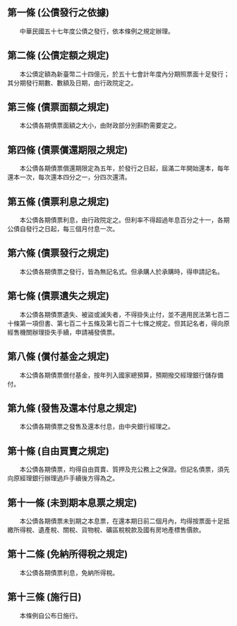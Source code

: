 第一條 (公債發行之依據)
-----------------------
　　中華民國五十七年度公債之發行，依本條例之規定辦理。  


第二條 (公債定額之規定)
-----------------------
　　本公債定額為新臺幣二十四億元，於五十七會計年度內分期照票面十足發行；其分期發行期數、數額及日期，由行政院定之。  


第三條 (債票面額之規定)
-----------------------
　　本公債各期債票面額之大小，由財政部分別斟酌需要定之。  


第四條 (債票償還期限之規定)
---------------------------
　　本公債各期債票償還期限定為五年，於發行之日起，屆滿二年開始還本，每年還本一次，每次還本四分之一，分四次還清。  


第五條 (債票利息之規定)
-----------------------
　　本公債各期債票利息，由行政院定之。但利率不得超過年息百分之十一，各期公債自發行之日起，每三個月付息一次。  


第六條 (債票發行之規定)
-----------------------
　　本公債各期債票之發行，皆為無記名式。但承購人於承購時，得申請記名。  


第七條 (債票遺失之規定)
-----------------------
　　本公債各期債票遺失、被盜或滅失者，不得掛失止付，並不適用民法第七百二十條第一項但書、第七百二十五條及第七百二十七條之規定。但其記名者，得向原經售機關辦理掛失手續，申請補發債票。  


第八條 (償付基金之規定)
-----------------------
　　本公債各期債票償付基金，按年列入國家總預算，預期撥交經理銀行儲存備付。  


第九條 (發售及還本付息之規定)
-----------------------------
　　本公債各期債票之發售及還本付息，由中央銀行經理之。  


第十條 (自由買賣之規定)
-----------------------
　　本公債各期債票，均得自由買賣、質押及充公務上之保證。但記名債票，須先向原經理銀行辦理過戶手續後方得為之。  


第十一條 (未到期本息票之規定)
-----------------------------
　　本公債各期債票未到期之本息票，在還本期日前二個月內，均得按票面十足抵繳所得稅、遺產稅、關稅、貨物稅、礦區稅稅款及國有房地產標售價款。  


第十二條 (免納所得稅之規定)
---------------------------
　　本公債各期債票利息，免納所得稅。  


第十三條 (施行日)
-----------------
　　本條例自公布日施行。